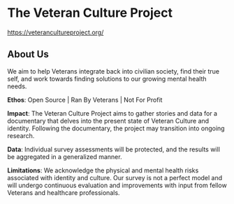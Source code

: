 # The Veteran Culture Project

https://veterancultureproject.org/

## About Us

We aim to help Veterans integrate back into civilian society, find their true self, and work towards finding solutions to our growing mental health needs.

__Ethos__: Open Source | Ran By Veterans | Not For Profit

__Impact__: The Veteran Culture Project aims to gather stories and data for a documentary that delves into the present state of Veteran Culture and identity. Following the documentary, the project may transition into ongoing research.

__Data__: Individual survey assessments will be protected, and the results will be aggregated in a generalized manner.

__Limitations__: We acknowledge the physical and mental health risks associated with identity and culture. Our survey is not a perfect model and will undergo continuous evaluation and improvements with input from fellow Veterans and healthcare professionals.
